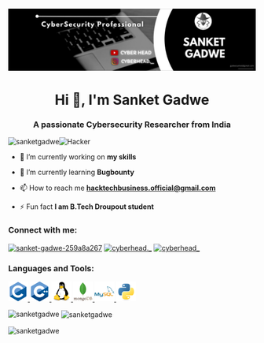 ![logo](https://github.com/SanketGADWE/SanketGadwe/blob/main/Banner%20img.jpeg)
<h1 align="center">Hi 👋, I'm Sanket Gadwe</h1>
<h3 align="center">A passionate Cybersecurity Researcher from India</h3>

<img align="right" alt="Hacker" width="400" src="https://mir-s3-cdn-cf.behance.net/project_modules/hd/06f21a161921919.63cd7887d0a70.gif">


<p align="left"> <img src="https://komarev.com/ghpvc/?username=sanketgadwe&label=Profile%20views&color=0e75b6&style=flat" alt="sanketgadwe" /> </p>

- 🔭 I’m currently working on **my skills**

- 🌱 I’m currently learning **Bugbounty**

- 📫 How to reach me **hacktechbusiness.official@gmail.com**

- ⚡ Fun fact **I am B.Tech Droupout student**

<h3 align="left">Connect with me:</h3>
<p align="left">
<a href="https://linkedin.com/in/sanket-gadwe-259a8a267" target="blank"><img align="center" src="https://raw.githubusercontent.com/rahuldkjain/github-profile-readme-generator/master/src/images/icons/Social/linked-in-alt.svg" alt="sanket-gadwe-259a8a267" height="30" width="40" /></a>
<a href="https://instagram.com/cyberhead._" target="blank"><img align="center" src="https://raw.githubusercontent.com/rahuldkjain/github-profile-readme-generator/master/src/images/icons/Social/instagram.svg" alt="cyberhead._" height="30" width="40" /></a>
<a href="https://www.youtube.com/c/cyberhead_" target="blank"><img align="center" src="https://raw.githubusercontent.com/rahuldkjain/github-profile-readme-generator/master/src/images/icons/Social/youtube.svg" alt="cyberhead_" height="30" width="40" /></a>
</p>

<h3 align="left">Languages and Tools:</h3>
<p align="left"> <a href="https://www.cprogramming.com/" target="_blank" rel="noreferrer"> <img src="https://raw.githubusercontent.com/devicons/devicon/master/icons/c/c-original.svg" alt="c" width="40" height="40"/> </a> <a href="https://www.w3schools.com/cpp/" target="_blank" rel="noreferrer"> <img src="https://raw.githubusercontent.com/devicons/devicon/master/icons/cplusplus/cplusplus-original.svg" alt="cplusplus" width="40" height="40"/> </a> <a href="https://www.linux.org/" target="_blank" rel="noreferrer"> <img src="https://raw.githubusercontent.com/devicons/devicon/master/icons/linux/linux-original.svg" alt="linux" width="40" height="40"/> </a> <a href="https://www.mongodb.com/" target="_blank" rel="noreferrer"> <img src="https://raw.githubusercontent.com/devicons/devicon/master/icons/mongodb/mongodb-original-wordmark.svg" alt="mongodb" width="40" height="40"/> </a> <a href="https://www.mysql.com/" target="_blank" rel="noreferrer"> <img src="https://raw.githubusercontent.com/devicons/devicon/master/icons/mysql/mysql-original-wordmark.svg" alt="mysql" width="40" height="40"/> </a> <a href="https://www.python.org" target="_blank" rel="noreferrer"> <img src="https://raw.githubusercontent.com/devicons/devicon/master/icons/python/python-original.svg" alt="python" width="40" height="40"/> </a> </p>

<p><img align="left" src="https://github-readme-stats.vercel.app/api/top-langs?username=sanketgadwe&show_icons=true&locale=en&layout=compact" alt="sanketgadwe" /></p>

<p>&nbsp;<img align="center" src="https://github-readme-stats.vercel.app/api?username=sanketgadwe&show_icons=true&locale=en" alt="sanketgadwe" /></p>

<p><img align="center" src="https://github-readme-streak-stats.herokuapp.com/?user=sanketgadwe&" alt="sanketgadwe" /></p>
